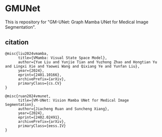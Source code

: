 # GMUNet

This is repository for "GM-UNet: Graph Mamba UNet   for Medical Image Segmentation".

## citation

```
@misc{liu2024vmamba,
      title={VMamba: Visual State Space Model}, 
      author={Yue Liu and Yunjie Tian and Yuzhong Zhao and Hongtian Yu and Lingxi Xie and Yaowei Wang and Qixiang Ye and Yunfan Liu},
      year={2024},
      eprint={2401.10166},
      archivePrefix={arXiv},
      primaryClass={cs.CV}
}

@misc{ruan2024vmunet,
      title={VM-UNet: Vision Mamba UNet for Medical Image Segmentation}, 
      author={Jiacheng Ruan and Suncheng Xiang},
      year={2024},
      eprint={2402.02491},
      archivePrefix={arXiv},
      primaryClass={eess.IV}
}
```

